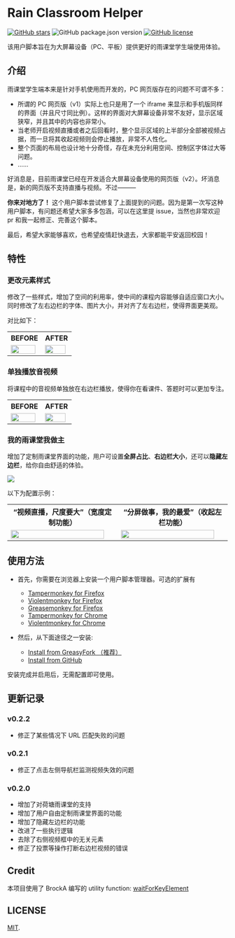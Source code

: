 # Rain Classroom Helper

<p><a href="https://github.com/RainEggplant/rain-classroom-helper" target="_blank"><img alt="GitHub stars" src="https://img.shields.io/github/stars/RainEggplant/rain-classroom-helper?style=social"></a> <img alt="GitHub package.json version" src="https://img.shields.io/github/package-json/v/RainEggplant/rain-classroom-helper"> <a href="https://github.com/RainEggplant/rain-classroom-helper/blob/master/LICENSE"><img alt="GitHub license" src="https://img.shields.io/github/license/RainEggplant/rain-classroom-helper"></a></p>

该用户脚本旨在为大屏幕设备（PC、平板）提供更好的雨课堂学生端使用体验。

## 介绍

雨课堂学生端本来是针对手机使用而开发的，PC 网页版存在的问题不可谓不多：
- 所谓的 PC 网页版（v1）实际上也只是用了一个 iframe 来显示和手机版同样的界面（并且尺寸同比例）。这样的界面对大屏幕设备非常不友好，显示区域狭窄，并且其中的内容也非常小。
- 当老师开启视频直播或者之后回看时，整个显示区域的上半部分全部被视频占据，而一旦将其收起视频则会停止播放，非常不人性化。
- 整个页面的布局也设计地十分奇怪，存在未充分利用空间、控制区字体过大等问题。
- ……

好消息是，目前雨课堂已经在开发适合大屏幕设备使用的网页版（v2）。坏消息是，新的网页版不支持直播与视频。不过———

**你来对地方了！** 这个用户脚本尝试修复了上面提到的问题。因为是第一次写这种用户脚本，有问题还希望大家多多包涵，可以在这里提 issue，当然也非常欢迎 pr 和我一起修正、完善这个脚本。

最后，希望大家能够喜欢，也希望疫情赶快退去，大家都能平安返回校园！

## 特性

### 更改元素样式

修改了一些样式，增加了空间的利用率，使中间的课程内容能够自适应窗口大小。同时修改了左右边栏的字体、图片大小，并对齐了左右边栏，使得界面更美观。

对比如下：

<table>
  <tr>
    <th>BEFORE</th>
    <th>AFTER</th>
  </tr>
  <tr>
    <td>
      <a href="https://sm.ms/image/KDiEYV4MIX7cC1F" target="_blank"><img src="https://i.loli.net/2020/02/13/KDiEYV4MIX7cC1F.jpg" width="95%" ></a>
    </td>
    <td>
      <a href="https://sm.ms/image/TjHUGYAes5xqX7w" target="_blank"><img src="https://i.loli.net/2020/02/19/TjHUGYAes5xqX7w.jpg" width="95%" ></a>
    </td>
  </tr>
</table>


### 单独播放音视频

将课程中的音视频单独放在右边栏播放，使得你在看课件、答题时可以更加专注。

<table>
  <tr>
    <th>BEFORE</th>
    <th>AFTER</th>
  </tr>
  <tr>
    <td>
      <a href="https://sm.ms/image/2eOzaVmf68bn3Xg" target="_blank"><img src="https://i.loli.net/2020/02/13/2eOzaVmf68bn3Xg.jpg" width="95%" ></a>
    </td>
    <td>
      <a href="https://sm.ms/image/81wdClvXtZ5iNeI" target="_blank"><img src="https://i.loli.net/2020/02/13/81wdClvXtZ5iNeI.jpg" width="95%" ></a>
    </td>
  </tr>
</table>

### 我的雨课堂我做主

增加了定制雨课堂界面的功能，用户可设置**全屏占比**、**右边栏大小**，还可以**隐藏左边栏**，给你自由舒适的体验。

<a href="https://sm.ms/image/75U2RevFNwuP8rz" target="_blank"><img src="https://i.loli.net/2020/02/19/75U2RevFNwuP8rz.jpg" ></a>

以下为配置示例：

<table>
  <tr>
    <th>“视频直播，尺度要大”（宽度定制功能）</th>
    <th>“分屏做事，我的最爱”（收起左栏功能）</th>
  </tr>
  <tr>
    <td>
      <a href="https://sm.ms/image/d4FcaHMWb83wyvj" target="_blank"><img src="https://i.loli.net/2020/02/19/d4FcaHMWb83wyvj.jpg" width="95%" ></a>
    </td>
    <td>
      <a href="https://sm.ms/image/vfPNsSyrdmOIj3u" target="_blank"><img src="https://i.loli.net/2020/02/19/vfPNsSyrdmOIj3u.jpg" width="95%" ></a>
    </td>
  </tr>
</table>


## 使用方法

- 首先，你需要在浏览器上安装一个用户脚本管理器。可选的扩展有
  - [Tampermonkey for Firefox](https://addons.mozilla.org/zh-CN/firefox/addon/tampermonkey/)
  - [Violentmonkey for Firefox](https://addons.mozilla.org/en-US/firefox/addon/violentmonkey/)
  - [Greasemonkey for Firefox](https://addons.mozilla.org/en-US/firefox/addon/greasemonkey/)
  - [Tampermonkey for Chrome](https://chrome.google.com/webstore/detail/tampermonkey/dhdgffkkebhmkfjojejmpbldmpobfkfo)
  - [Violentmonkey for Chrome](https://chrome.google.com/webstore/detail/violentmonkey/jinjaccalgkegednnccohejagnlnfdag)

- 然后，从下面途径之一安装:
  - [Install from GreasyFork （推荐）](https://greasyfork.org/zh-CN/scripts/396387-rain-classroom-helper)
  - [Install from GitHub](https://raw.githubusercontent.com/RainEggplant/rain-classroom-helper/master/rain-classroom-helper.user.js)

安装完成并启用后，无需配置即可使用。

## 更新记录

### v0.2.2

- 修正了某些情况下 URL 匹配失败的问题

### v0.2.1

- 修正了点击左侧导航栏监测视频失效的问题

### v0.2.0

- 增加了对荷塘雨课堂的支持
- 增加了用户自由定制雨课堂界面的功能
- 增加了隐藏左边栏的功能
- 改进了一些执行逻辑
- 去除了右侧视频框中的无关元素
- 修正了投票等操作打断右边栏视频的错误


## Credit

本项目使用了 BrockA 编写的 utility function: [waitForKeyElement](https://gist.githubusercontent.com/BrockA/2625891)

## LICENSE
[MIT](LICENSE).
